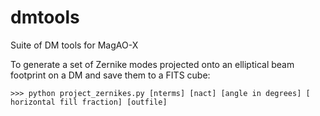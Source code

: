 # dmtools
Suite of DM tools for MagAO-X 

To generate a set of Zernike modes projected onto an elliptical beam footprint on a DM and save them to a FITS cube:

    >>> python project_zernikes.py [nterms] [nact] [angle in degrees] [ horizontal fill fraction] [outfile]
